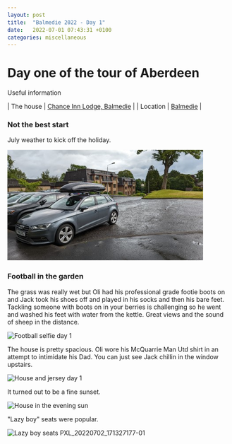 ```yaml
---
layout: post
title:  "Balmedie 2022 - Day 1"
date:   2022-07-01 07:43:31 +0100
categories: miscellaneous
---
```

# Day one of the tour of Aberdeen

Useful information

| The house  | [Chance Inn Lodge, Balmedie](https://www.sykescottages.co.uk/cottage/Moray-Aberdeenshire-The-Coastal-Trail-Belhelvie/Chance-Inn-Lodge-952068.html)      |
| Location   | [Balmedie](https://goo.gl/maps/5SVK9VpZab8GUPXp7)       |

### Not the best start
July weather to kick off the holiday.   

![Wet weather](/assets/PXL_20220702_081727779.jpg)
  
### Football in the garden
The grass was really wet but Oli had his professional grade footie boots on and Jack took his shoes off and played in his socks and then his bare feet. Tackling someone with boots on in your berries is challenging so he went and washed his feet with water from the kettle. Great views and the sound of sheep in the distance.  

![Football selfie day 1](/assets/PXL_20220702_204957411.jpg)
  
The house is pretty spacious. Oli wore his McQuarrie Man Utd shirt in an attempt to intimidate his Dad. You can just see Jack chillin in the window upstairs.  
  
![House and jersey day 1](/assets/PXL_20220702_20434332001.jpg)

It turned out to be a fine sunset.
  
![House in the evening sun](/assets/PXL_20220702_203123377-01.jpg)

"Lazy boy" seats were popular.
  
![Lazy boy seats](/assets/PXL_20220702_203123377-01.jpg)
PXL_20220702_171327177-01
